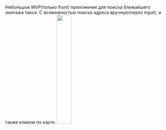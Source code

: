 Небольшое MVP(только front) приложение для поиска ближайшего экипажа такси. С возможностью поиска адреса вручную(через input), и также кликом по карте.
<img src="https://user-images.githubusercontent.com/91500048/152966683-f634652f-2250-4c20-b565-da901e81547f.png" width=30%> 
